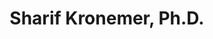 ---
title: "Sharif Kronemer, Ph.D."
presenter_id: sharif_kronemer
layout: member_all_publications
---